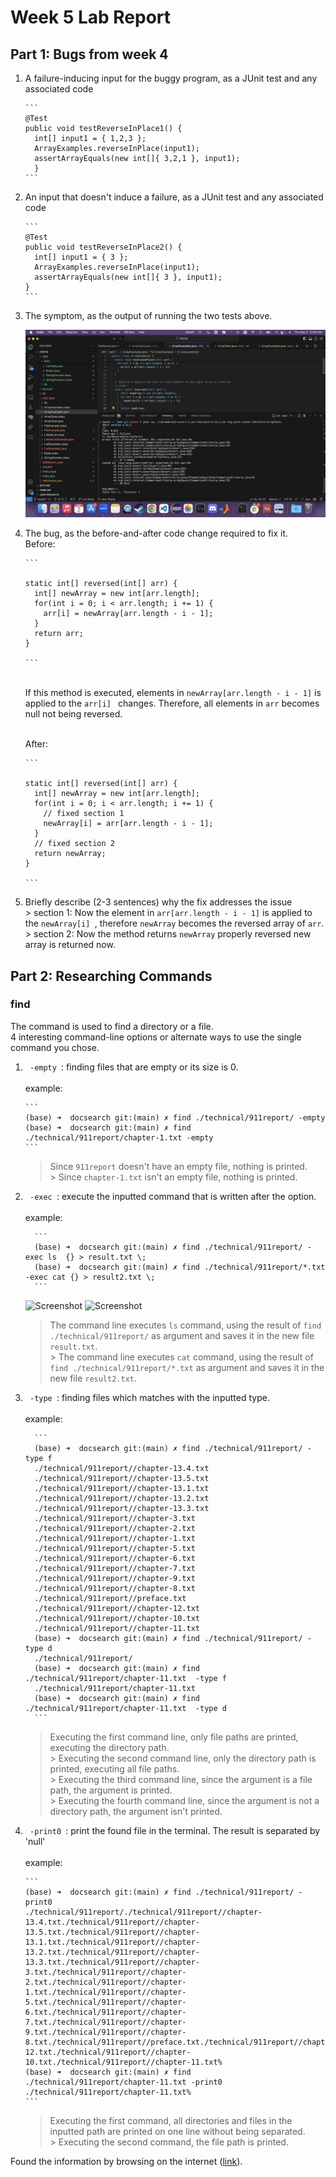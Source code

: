 # Week 5 Lab Report
## Part 1: Bugs from week 4
<ol>
  <li> A failure-inducing input for the buggy program, as a JUnit test and any associated code</li>
  
    ```
    @Test 
    public void testReverseInPlace1() {
      int[] input1 = { 1,2,3 };
      ArrayExamples.reverseInPlace(input1);
      assertArrayEquals(new int[]{ 3,2,1 }, input1);
	  }
    ```

  <li> An input that doesn't induce a failure, as a JUnit test and any associated code</li>
    
    ```
    @Test 
    public void testReverseInPlace2() {
      int[] input1 = { 3 };
      ArrayExamples.reverseInPlace(input1);
      assertArrayEquals(new int[]{ 3 }, input1);
    }
    ```
  
  <li> The symptom, as the output of running the two tests above.</li>
  
  ![Screenshot](./week5_sc1.png)

  <li> The bug, as the before-and-after code change required to fix it.
  <br> Before:

    ```
    
    static int[] reversed(int[] arr) {
      int[] newArray = new int[arr.length];
      for(int i = 0; i < arr.length; i += 1) {
        arr[i] = newArray[arr.length - i - 1];
      }
      return arr;
    }
      
    ```
  <br> If this method is executed, elements in ```newArray[arr.length - i - 1]``` is applied to the ```arr[i]
  ``` changes. Therefore, all elements in ```arr``` becomes null not being reversed.

  <br> After:

    ```
    
    static int[] reversed(int[] arr) {
      int[] newArray = new int[arr.length];
      for(int i = 0; i < arr.length; i += 1) {
        // fixed section 1
        newArray[i] = arr[arr.length - i - 1];
      }
      // fixed section 2
      return newArray;
    }
      
    ```
    
  </li>
    
  <li> Briefly describe (2-3 sentences) why the fix addresses the issue
  <br> > section 1: Now the element in <code>arr[arr.length - i - 1]</code> is applied to the <code>newArray[i] </code>, therefore <code>newArray</code> becomes the reversed array of <code>arr</code>.
  <br> > section 2: Now the method returns <code>newArray</code> properly reversed new array is returned now.
  </li>
    
</ol>


## Part 2: Researching Commands
### find
The command is used to find a directory or a file.
<br>4 interesting command-line options or alternate ways to use the single command you chose. 
  <ol>
  <li> <code> -empty </code>: finding files that are empty or its size is 0. </li>
    <br> example:
    
    ```
    (base) ➜  docsearch git:(main) ✗ find ./technical/911report/ -empty
    (base) ➜  docsearch git:(main) ✗ find ./technical/911report/chapter-1.txt -empty
    ```
  > Since ```911report``` doesn't have an empty file, nothing is printed.
  <br>> Since ```chapter-1.txt``` isn't an empty file, nothing is printed.
      
  <li> <code> -exec </code>: execute the inputted command that is written after the option. </li>
    <br> example:
      
      ```
      (base) ➜  docsearch git:(main) ✗ find ./technical/911report/ -exec ls  {} > result.txt \;
      (base) ➜  docsearch git:(main) ✗ find ./technical/911report/*.txt -exec cat {} > result2.txt \;
      ```  
  ![Screenshot](./week5_sc2.png)
  ![Screenshot](./week5_sc2_2.png)  
      
  > The command line executes ```ls``` command, using the result of ```find ./technical/911report/``` as argument and saves it in the new file ```result.txt```.
  <br>> The command line executes ```cat``` command, using the result of ```find ./technical/911report/*.txt``` as argument and saves it in the new file ```result2.txt```.
  
  <li> <code> -type </code>: finding files which matches with the inputted type. </li>
  <br> example:
      
      ```
      (base) ➜  docsearch git:(main) ✗ find ./technical/911report/ -type f   
      ./technical/911report//chapter-13.4.txt
      ./technical/911report//chapter-13.5.txt
      ./technical/911report//chapter-13.1.txt
      ./technical/911report//chapter-13.2.txt
      ./technical/911report//chapter-13.3.txt
      ./technical/911report//chapter-3.txt
      ./technical/911report//chapter-2.txt
      ./technical/911report//chapter-1.txt
      ./technical/911report//chapter-5.txt
      ./technical/911report//chapter-6.txt
      ./technical/911report//chapter-7.txt
      ./technical/911report//chapter-9.txt
      ./technical/911report//chapter-8.txt
      ./technical/911report//preface.txt
      ./technical/911report//chapter-12.txt
      ./technical/911report//chapter-10.txt
      ./technical/911report//chapter-11.txt
      (base) ➜  docsearch git:(main) ✗ find ./technical/911report/ -type d
      ./technical/911report/
      (base) ➜  docsearch git:(main) ✗ find ./technical/911report/chapter-11.txt  -type f
      ./technical/911report/chapter-11.txt
      (base) ➜  docsearch git:(main) ✗ find ./technical/911report/chapter-11.txt  -type d
      ```   
      
  > Executing the first command line, only file paths are printed, executing the directory path.
  <br>> Executing the second command line, only the directory path is printed, executing all file paths.
  <br>> Executing the third command line, since the argument is a file path, the argument is printed.
  <br>> Executing the fourth command line, since the argument is not a directory path, the argument isn't printed.
  
  <li> <code> -print0 </code>: print the found file in the terminal. The result is separated by 'null'</li>
  <br> example:
    
    ```
    (base) ➜  docsearch git:(main) ✗ find ./technical/911report/ -print0                
    ./technical/911report/./technical/911report//chapter-13.4.txt./technical/911report//chapter-13.5.txt./technical/911report//chapter-13.1.txt./technical/911report//chapter-13.2.txt./technical/911report//chapter-13.3.txt./technical/911report//chapter-3.txt./technical/911report//chapter-2.txt./technical/911report//chapter-1.txt./technical/911report//chapter-5.txt./technical/911report//chapter-6.txt./technical/911report//chapter-7.txt./technical/911report//chapter-9.txt./technical/911report//chapter-8.txt./technical/911report//preface.txt./technical/911report//chapter-12.txt./technical/911report//chapter-10.txt./technical/911report//chapter-11.txt%                                                                                                   
    (base) ➜  docsearch git:(main) ✗ find ./technical/911report/chapter-11.txt -print0
    ./technical/911report/chapter-11.txt%
    ```
  > Executing the first command, all directories and files in the inputted path are printed on one line without being separated.
  <br>> Executing the second command, the file path is printed.
                                                                                                 
  </ol>
Found the information by browsing on the internet (<a href="https://recipes4dev.tistory.com/156">link</a>).
